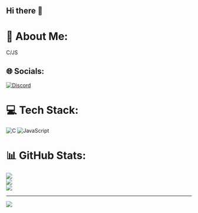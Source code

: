 ## Hi there 👋

# 💫 About Me:
C/JS


## 🌐 Socials:
[![Discord](https://img.shields.io/badge/Discord-%237289DA.svg?logo=discord&logoColor=white)](https://discord.gg/Dronkly) 

# 💻 Tech Stack:
![C](https://img.shields.io/badge/c-%2300599C.svg?style=for-the-badge&logo=c&logoColor=white) ![JavaScript](https://img.shields.io/badge/javascript-%23323330.svg?style=for-the-badge&logo=javascript&logoColor=%23F7DF1E)
# 📊 GitHub Stats:
![](https://github-readme-stats.vercel.app/api?username=Dronkly&theme=dark&hide_border=false&include_all_commits=false&count_private=false)<br/>
![](https://github-readme-streak-stats.herokuapp.com/?user=Dronkly&theme=dark&hide_border=false)<br/>
![](https://github-readme-stats.vercel.app/api/top-langs/?username=Dronkly&theme=dark&hide_border=false&include_all_commits=false&count_private=false&layout=compact)

---
[![](https://visitcount.itsvg.in/api?id=Dronkly&icon=0&color=0)](https://visitcount.itsvg.in)

<!-- Proudly created with GPRM ( https://gprm.itsvg.in ) -->
